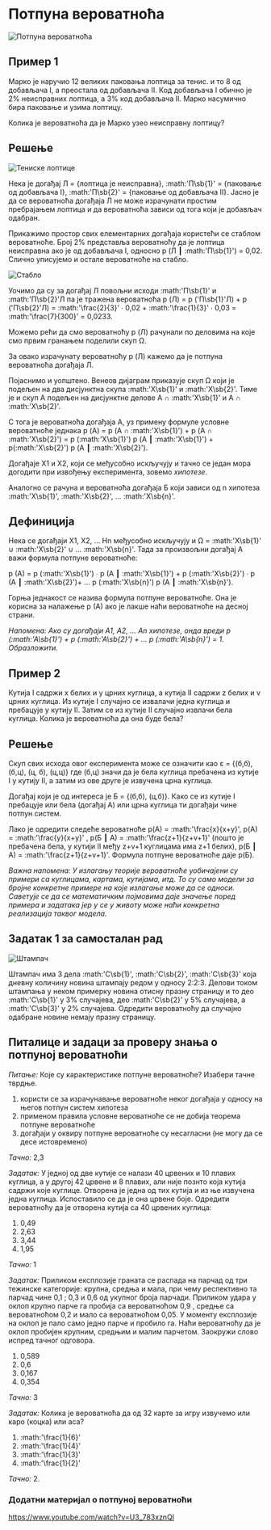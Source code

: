 # Потпуна вероватноћа

![Потпуна вероватноћа](pv.png)

## Пример 1

Марко је наручио 12 великих паковања лоптица за тенис. и то 8 од добављача I, а преостала од добављача II. Код добављача I обично је 2% неисправних лоптица, а 3% код добављача II. Марко насумично бира паковање и узима лоптицу. 

Колика је вероватноћа да је Марко узео неисправну лоптицу? 

## Решење

![Тениске лоптице](tb.jpg)

Нека је догађај Л = {лоптица је неисправна}, :math:'П\sb{1}' = {паковање од добављача I}, :math:'П\sb{2}' = {паковање од добављача II}. Јасно је да се вероватноћа догађаја Л не може израчунати простим пребрајањем лоптица и да вероватноћа зависи од тога који је добављач одабран. 

Прикажимо простор свих елементарних догађаја користећи се стаблом вероватноће. Број 2% представља вероватноћу да је лоптица неисправна ако је од добављача I, односно p (Л ┃ :math:'П\sb{1}') = 0,02. Слично уписујемо и остале вероватноће на стабло.

![Стабло](stablo4.jpg)

Уочимо да су за догађај Л повољни исходи :math:'П\sb{1}' и :math:'П\sb{2}'Л па је тражена вероватноћа p (Л) = p ('П\sb{1}'Л) + p ('П\sb{2}'Л) = :math:'\frac{2}{3}' ∙ 0,02 + :math:'\frac{1}{3}' ∙ 0,03 = :math:'\frac{7}{300}' = 0,0233.

Можемо рећи да смо вероватноћу p (Л) рачунали по деловима на које смо првим гранањем поделили скуп Ω.

За овако израчунату вероватноћу p (Л) кажемо да је потпуна вероватноћа догађаја Л.

Појаснимо и уопштено. Венеов дијаграм приказује скуп Ω који је подељен на два дисјунктна скупа :math:'X\sb{1}' и :math:'X\sb{2}'. Тиме је и скуп А подељен на дисјунктне делове А ∩ :math:'X\sb{1}' и А ∩ :math:'X\sb{2}'.

С тога је вероватноћа догађаја А, уз примену формуле условне вероватноће једнака p (А) = p (А ∩ :math:'X\sb{1}') + p (А ∩ :math:'X\sb{2}') = p (:math:'X\sb{1}') p (А ┃ :math:'X\sb{1}') + p(:math:'X\sb{2}') p (А ┃ :math:'X\sb{2}').

Догађаје Х1 и Х2, који се међусобно искључују и тачно се један мора догодити при извођењу експеримента, зовемо *хипотезе*.

Аналогно се рачуна и вероватноћа догађаја Б који зависи од n хипотеза :math:'X\sb{1}', :math:'X\sb{2}', ... :math:'X\sb{n}'.

## Дефиниција

Нека се догађаји Х1, Х2, ... Hn међусобно искључују и Ω = :math:'X\sb{1}' ∪ :math:'X\sb{2}' ∪ ... :math:'X\sb{n}'. Тада за произвољни догађај А важи формула потпуне вероватноће:

p (A) = p (:math:'X\sb{1}') ∙ p (A ┃ :math:'X\sb{1}') + p (:math:'X\sb{2}') ∙ p (A ┃ :math:'X\sb{2}')+ ... p (:math:'X\sb{n}') p (A ┃ :math:'X\sb{n}').

Горња једнакост се назива формула потпуне вероватноће. Она је корисна за налажење p (A) ако је лакше наћи вероватноће на десној страни.

*Напомена: Ако су догађаји A1, A2, ... An хипотезе, онда вреди p (:math:'A\sb{1}') + p (:math:'A\sb{2}') + ... p (:math:'A\sb{n}') = 1. Образложити.*

## Пример 2

Кутија I садржи x белих и y црних куглица, а кутија II садржи z белих и v црних куглица. Из кутије I случајно се извалачи једна куглица и пребацује у кутију II. Затим се из кутије II случајно извлачи бела куглица. Колика је вероватноћа да она буде бела?

## Решење

Скуп свих исхода овог експеримента може се означити као ε = {(б,б), (б,ц), (ц, б), (ц,ц)} где (б,ц) значи да је бела куглица пребачена из кутије I у кутију II, а затим из ове друге је извучена црна куглица. 

Догађај који је од интереса је Б = {(б,б), (ц,б)}. Како се из кутије I пребацује или бела (догађај А) или црна куглица ти догађаји чине потпун систем. 

Лако је одредити следеће вероватноће p(A) = :math:'\frac{x}{x+y}', p(A) = :math:'\frac{y}{x+y}' , p(Б ┃ A) = :math:'\frac{z+1}{z+v+1}' (пошто је пребачена бела, у кутији II међу z+v+1 куглицама има z+1 белих), p(Б ┃ A) = :math:'\frac{z+1}{z+v+1}'. Формула потпуне вероватноће даје p(Б). 

*Важна напомена: У излагању теорије вероватноће уобичајени су примери са куглицама, картама, кутијама, итд. То су само модели за бројне конкретне примере на које излагање може да се односи. Саветује се да се математичким појмовима даје значење поред примера и задатака јер у се у животу може наћи конкретна реализација таквог модела.*

## Задатак 1 за самосталан рад

![Штампач](stampac.jpg)

Штампач има 3 дела :math:'С\sb{1}', :math:'С\sb{2}', :math:'С\sb{3}' која дневну количину новина штампају редом у односу 2:2:3. Делови током штампања у неком примерку новина отисну празну страницу и то део :math:'С\sb{1}' у 3% случајева, део :math:'С\sb{2}' у 5% случајева, а :math:'С\sb{3}' у 2% случајева. Одредити вероватноћу да случајно одабране новине немају празну страницу.

## Питалице и задаци за проверу знања о потпуној вероватноћи

*Питање:* Које су карактеристике потпуне вероватноће? Изабери тачне тврдње. 

1. користи се за израчунавање вероватноће неког догађаја у односу на његов потпун систем хипотеза 
2. применом правила условне вероватноће се не добија теорема потпуне вероватноће 
3. догађаји у оквиру потпуне вероватноће су несагласни (не могу да се десе истовремено) 

*Тачно:* 2,3

*Задатак:* У једној од две кутије се налази 40 црвених и 10 плавих куглица, а у другој 42 црвене и 8 плавих, али није познто која кутија садржи које куглице. Отворена је једна од тих кутија и из ње извучена једна куглица. Испоставило се да је она црвене боје. Одредити вероватноћу да је отворена кутија са 40 црвених куглица:

1. 0,49
2. 2,63
3. 3,44
4. 1,95

*Тачно:* 1 

*Задатак:* Приликом експлозије граната се распада на парчад од три тежинске категорије: крупна, средња и мала, при чему респективно та парчад чине 0,1 ; 0,3 и 0,6 од укупног броја парчади. Приликом удара у оклоп крупно парче га пробија са вероватноћом 0,9 , средње са вероватноћом 0,2 и мало са вероватноћом 0,05. У моменту експлозије на оклоп је пало само једно парче и пробило га. Наћи вероватноћу да је оклоп пробијен крупним, средњим и малим парчетом. Заокружи слово испред тачног одговора.

1. 0,589
2. 0,6
3. 0,167
4. 0,354


*Тачно:* 3 

*Задатак:* Колика је вероватноћа да од 32 карте за игру извучемо или каро (коцка) или аса? 

1. :math:'\frac{1}{6}'
1. :math:'\frac{1}{4}'
1. :math:'\frac{1}{3}'
1. :math:'\frac{1}{2}'

*Тачно:* 2. 

### Додатни материјал о потпуној вероватноћи 
https://www.youtube.com/watch?v=U3_783xznQI 
